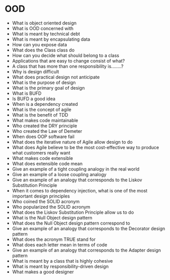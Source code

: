 # OOD

* What is object oriented design
* What is OOD concerned with
* What is meant by technical debt
* What is meant by encapsulating data
* How can you expose data
* What does the Class class do
* How can you decide what should belong to a class
* Applications that are easy to change consist of what?
* A class that has more than one responsibility is........?
* Why is design difficult
* What does practical design not anticipate
* What is the purpose of design
* What is the primary goal of design
* What is BUFD
* Is BUFD a good idea
* When is a dependency created
* What is the concept of agile
* What is the benefit of TDD
* What makes code maintainable
* Who created the DRY principle
* Who created the Law of Demeter
* When does OOP software fail
* What does the iterative nature of Agile allow design to do
* What does Agile believe to be the most cost-effective way to produce what customers really want 
* What makes code extensible
* What does extensible code mean
* Give an example of a tight coupling analogy in the real world
* Give an example of a loose coupling analogy
* Give an example of an analogy that corresponds to the Liskov Substitution Principle
* When it comes to dependency injection, what is one of the most important design principles
* Who coined the SOLID acronym
* Who popularized the SOLID acronym
* What does the Liskov Substitution Principle allow us to do
* What is the Null Object design pattern
* What does the Null Object design pattern correspond to
* Give an example of an analogy that corresponds to the Decorator design pattern
* What  does the acronym TRUE stand for
* What does each letter mean in terms of code
* Give an example of an analogy that corresponds to the Adapter design pattern
* What is meant by a class that is highly cohesive
* What is meant by responsibility-driven design
* What makes a good designer
